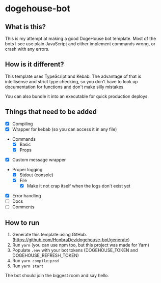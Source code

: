 # dogehouse-bot

## What is this?

This is my attempt at making a good DogeHouse bot template. Most of the bots I see use plain JavaScript and either implement commands wrong, or crash with any errors.

## How is it different?

This template uses TypeScript and Kebab. The advantage of that is intellisense and strict type checking, so you don't have to look up documentation for functions and don't make silly mistakes.

You can also bundle it into an executable for quick production deploys.

## Things that need to be added

- [x] Compiling
- [x] Wrapper for kebab (so you can access it in any file)
- Commands
  - [x] Basic
  - [x] Props
- [x] Custom message wrapper
- Proper logging
  - [x] Stdout (console)
  - [x] File
    - [x] Make it not crap itself when the logs don't exist yet
- [x] Error handling
- [ ] Docs
- [ ] Comments

## How to run

1. Generate this template using GitHub. (<https://github.com/HonbraDev/dogehouse-bot/generate>)
2. Run `yarn` (you can use npm too, but this project was made for Yarn)
3. Populate `.env` with your bot tokens (DOGEHOUSE_TOKEN and DOGEHOUSE_REFRESH_TOKEN)
4. Run `yarn compile:prod`
5. Run `yarn start`

The bot should join the biggest room and say hello.
